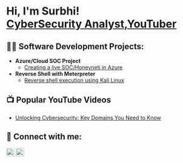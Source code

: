 <h1>Hi, I'm Surbhi! <br/><a href="www.linkedin.com/in/surbhi-bhat">CyberSecurity Analyst</a>,<a href="https://www.youtube.com/@SurbhiBhat7">YouTuber</a></h1>

<h2>👨‍💻 Software Development Projects:</h2>

- <b>Azure/Cloud SOC Project</b>
  - [Creating a live SOC/Honeyneti in Azure](https://github.com/surbhibhat22/Azure-SOC-Honeynet)
- <b>Reverse Shell with Meterpreter</b>
  - [Reverse shell execution using Kali Linux ](https://medium.com/@bhatsurbhi22/mastering-reverse-shells-using-meterpreter-and-metasploit-on-kali-linux-9954caf9d28e)


<h2>📺 Popular YouTube Videos</h2>

- [Unlocking Cybersecurity: Key Domains You Need to Know](https://youtu.be/xnTAmZJkuFQ?si=siawGmHvMP8znChY)

<h2> 🤳 Connect with me:</h2>

[<img align="left" alt="SurbhiBhat | YouTube" width="22px" src="https://cdn.jsdelivr.net/npm/simple-icons@v3/icons/youtube.svg" />][youtube]
[<img align="left" alt="SurbhiBhat | LinkedIn" width="22px" src="https://cdn.jsdelivr.net/npm/simple-icons@v3/icons/linkedin.svg" />][linkedin]

[youtube]: https://www.youtube.com/@SurbhiBhat7
[linkedin]: https://www.linkedin.com/in/surbhi-bhat
